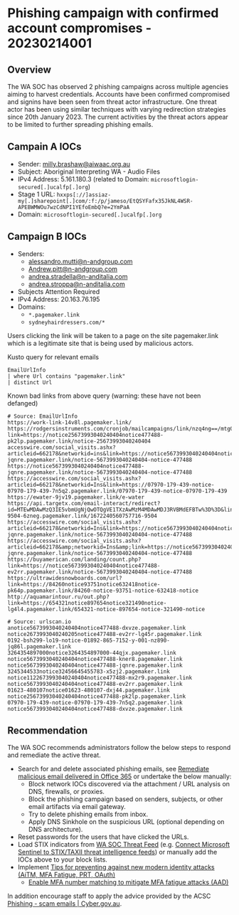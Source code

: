 # Phishing campaign with confirmed account compromises - 20230214001

## Overview
The WA SOC has observed 2 phishing campaigns across multiple agencies aiming to harvest credentials. Accounts have been confirmed compromised and signins have been seen from threat actor infrastructure. One threat actor has been using similar techniques with varying redirection strategies since 20th January 2023. The current activities by the threat actors appear to be limited to further spreading phishing emails.

## Campain A IOCs

- Sender: milly.brashaw@aiwaac.org.au
- Subject: Aboriginal Interpreting WA - Audio Files
- IPv4 Address: 5.161.180.3 (related to Domain: `microsoftlogin-secured[.]ucalfp[.]org`)
- Stage 1 URL: `hxxps[://]assiaz-my[.]sharepoint[.]com/:f:/p/jameso/EtQSYFafx35JkNL4WSR-APEBWMWOu7wzCdNPI1YEfoEmbQ?e=2YmPaA`
- Domain: `microsoftlogin-secured[.]ucalfp[.]org`

## Campaign B IOCs

- Senders:
    - alessandro.mutti@n-andgroup.com
    - Andrew.pitt@n-andgroup.com
    - andrea.stradella@n-anditalia.com
    - andrea.stroppa@n-anditalia.com
- Subjects Attention Required
- IPv4 Address: 20.163.76.195
- Domains:
    - `*.pagemaker.link`
    - `sydneyhairdressers.com/*`

Users clicking the link will be taken to a page on the site pagemaker.link which is a legitimate site that is being used by malicious actors.

Kusto query for relevant emails
```kusto
EmailUrlInfo
| where Url contains "pagemaker.link"
| distinct Url
```

Known bad links from above query (warning: these have not been defanged)
```
# Source: EmailUrlInfo
https://work-link-14v8l.pagemaker.link/
https://rodgersinstruments.com/cronjob/mailcampaigns/link/nzq4ng==/mtg0/?link=https://notice25673993040240404notice477488-pk2lp.pagemaker.link/notice-25673993040240404
accesswire.com/social_visits.ashx?articleid=662178&networkid=ins&link=https://notice5673993040240404notice477488-jqnre.pagemaker.link/notice-5673993040240404-notice-477488
https://notice5673993040240404notice477488-jqnre.pagemaker.link/notice-5673993040240404-notice-477488
https://accesswire.com/social_visits.ashx?articleid=662178&networkid=Ins&link=https://07970-179-439-notice-07970-179-439-7n5q2.pagemaker.link/07970-179-439-notice-07970-179-439
https://ewater-9jv19.pagemaker.link/e-water
https://api.targetx.com/email-interact/redirect?id=MTEwMDAwMzQ3IE5vbmUgNjQwOTQgVE1TXzAwMzM4MDAwMDJ3RVBMdEFBTw%3D%3D&link=https://1672240560757716-9504-6zneg.pagemaker.link/1672240560757716-9504
https://accesswire.com/social_visits.ashx?articleid=662178&networkid=Ins&link=https://notice5673993040240404notice477488-jqnre.pagemaker.link/notice-5673993040240404-notice-477488
https://accesswire.com/social_visits.ashx?articleid=662178&amp;networkid=Ins&amp;link=https://notice5673993040240404notice477488-jqnre.pagemaker.link/notice-5673993040240404-notice-477488
https://buyamerican.com/landing/count.php?link=https://notice5673993040240404notice477488-ev2rr.pagemaker.link/notice-5673993040240404-notice-477488
https://ultrawidesnowboards.com/url?link=https://84260notice93751notice632418notice-pk64p.pagemaker.link/84260-notice-93751-notice-632418-notice
http://aquamarintour.ru/out.php?link=https://654321notice897654notice321490notice-lg4l4.pagemaker.link/654321-notice-897654-notice-321490-notice

# Source: urlscan.io
anotice5673993040240404notice477488-dxvze.pagemaker.link
notice2673993040240205notice477488-ev2rr-lg45r.pagemaker.link
0192-bsh299-lo19-notice-01892-865-7152-y-001-nz890-jq86l.pagemaker.link
3264354897000notice3264354897000-44qjx.pagemaker.link
notice5673993040240404notice477488-kner8.pagemaker.link
notice5673993040240404notice477488-jqnre.pagemaker.link
3245344533notice32456645455783-x5zj2.pagemaker.link
notice1122673993040240404notice477488-mx2r9.pagemaker.link
notice5673993040240404notice477488-ev2rr.pagemaker.link
01623-480107notice01623-480107-dxj44.pagemaker.link
notice25673993040240404notice477488-pk2lp.pagemaker.link
07970-179-439-notice-07970-179-439-7n5q2.pagemaker.link
notice5673993040240404notice477488-dxvze.pagemaker.link
```

## Recommendation
The WA SOC recommends administrators follow the below steps to respond and remediate the active threat.

- Search for and delete associated phishing emails, see [Remediate malicious email delivered in Office 365](https://learn.microsoft.com/en-us/microsoft-365/security/office-365-security/remediate-malicious-email-delivered-office-365?view=o365-worldwide) or undertake the below manually:
    - Block network IOCs discovered via the attachment / URL analysis on DNS, firewalls, or proxies.
    - Block the phishing campaign based on senders, subjects, or other email artifacts via email gateway.
    - Try to delete phishing emails from inbox.
    - Apply DNS Sinkhole on the suspicious URL (optional depending on DNS architecture).
- Reset passwords for the users that have clicked the URLs.
- Load STIX indicators from [WA SOC Threat Feed](https://forms.office.com/r/09QP6JM4Me) (e.g. [Connect Microsoft Sentinel to STIX/TAXII threat intelligence feeds](https://learn.microsoft.com/en-us/azure/sentinel/connect-threat-intelligence-taxii)) or manually add the IOCs above to your block lists.
- Implement [Tips for preventing against new modern identity attacks (AiTM, MFA Fatigue, PRT, OAuth)](https://jeffreyappel.nl/tips-for-preventing-against-new-modern-identity-attacks-aitm-mfa-fatigue-prt-oauth/)
    - [Enable MFA number matching to mitigate MFA fatigue attacks (AAD)](https://learn.microsoft.com/en-us/azure/active-directory/authentication/how-to-mfa-number-match#enable-number-matching-in-the-portal)

In addition encourage staff to apply the advice provided by the ACSC [Phishing - scam emails | Cyber.gov.au](https://www.cyber.gov.au/acsc/view-all-content/threats/phishing).
